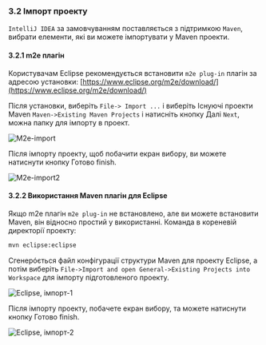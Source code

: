 ### 3.2 Імпорт проекту

`IntelliJ IDEA` за замовчуванням поставляється з підтримкою `Maven`, вибрати елементи, які ви можете імпортувати у Maven проекти.

#### 3.2.1 m2e плагін
Користувачам Eclipse рекомендується встановити `m2e plug-in` плагін за адресою установки: [https://www.eclipse.org/m2e/download/](https://www.eclipse.org/m2e/download/)

Після установки, виберіть `File-> Import ...` і виберіть Існуючі проекти Maven `Maven->Existing Maven Projects` і натисніть кнопку Далі `Next`, можна папку для імпорту в проект.

![M2e-import](http://webmagic.qiniudn.com/oscimages/104427_eNuc_190591.png)

Після імпорту проекту, щоб побачити екран вибору, ви можете натиснути кнопку Готово finish.

![M2e-import2](http://webmagic.qiniudn.com/oscimages/104735_6vwG_190591.png)

#### 3.2.2 Використання Maven плагін для Eclipse

Якщо m2e плагін `m2e plug-in` не встановлено, але ви можете встановити Maven, він відносно простий у використанні. Команда в кореневій директорії проекту:

```bash
mvn eclipse:eclipse
```

Сгенерóється файл конфігурації структури Maven для проекту Eclipse, а потім виберіть `File->Import and open General->Existing Projects into Workspace` для імпорту підготовленого проекту.

![Eclipse, імпорт-1](http://webmagic.qiniudn.com/oscimages/100025_DAcy_190591.png)

Після імпорту проекту, побачете екран вибору, та можете натиснути кнопку Готово finish.

![Eclipse, імпорт-2](http://webmagic.qiniudn.com/oscimages/100227_73DJ_190591.png)